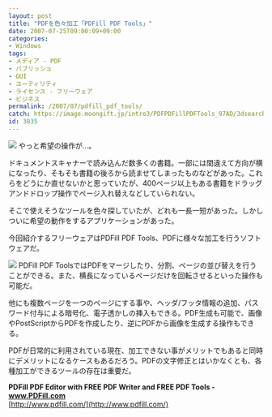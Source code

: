 ```yaml
---
layout: post
title: "PDFを色々加工「PDFill PDF Tools」"
date: 2007-07-25T09:00:09+09:00
categories:
- Windows
tags: 
- メディア - PDF
- パブリッシュ
- GUI
- ユーティリティ
- ライセンス - フリーウェア
- ビジネス
permalink: /2007/07/pdfill_pdf_tools/
catch: https://image.moongift.jp/intro3/PDFPDFillPDFTools_97AD/3dsearch3_thumb.png
id: 3835
---
```

[![](https://image.moongift.jp/intro3/PDFPDFillPDFTools_97AD/3dsearch4_thumb2.png)](https://image.moongift.jp/intro3/PDFPDFillPDFTools_97AD/3dsearch44.png) やっと希望の操作が…。   
  
ドキュメントスキャナーで読み込んだ数多くの書籍。一部には間違えて方向が横になったり、そもそも書籍の後ろから読ませてしまったものなどがあった。これらをどうにか直せないかと思っていたが、400ページ以上もある書籍をドラッグアンドドロップ操作でページ入れ替えなどしていられない。   
  
そこで使えそうなツールを色々探していたが、どれも一長一短があった。しかしついに希望の動作をするアプリケーションがあった。   
  
今回紹介するフリーウェアはPDFill PDF Tools、PDFに様々な加工を行うソフトウェアだ。   
  
<!--more-->  
  
[![](https://image.moongift.jp/intro3/PDFPDFillPDFTools_97AD/3dsearch3_thumb.png)](https://image.moongift.jp/intro3/PDFPDFillPDFTools_97AD/3dsearch32.png) PDFill PDF ToolsではPDFをマージしたり、分割、ページの並び替えを行うことができる。また、横長になっているページだけを回転させるといった操作も可能だ。   
  
他にも複数ページを一つのページにする事や、ヘッダ/フッタ情報の追加、パスワード付与による暗号化、電子透かしの挿入もできる。PDF生成も可能で、画像やPostScriptからPDFを作成したり、逆にPDFから画像を生成する操作もできる。   
  
PDFが日常的に利用されている現在、加工できない事がメリットでもあると同時にデメリットになるケースもあるだろう。PDFの文字修正とはいかなくとも、各種加工ができるツールの存在は重要だ。   
  
**PDFill PDF Editor with FREE PDF Writer and FREE PDF Tools - www.PDFill.com**  
[http://www.pdfill.com/](http://www.pdfill.com/)